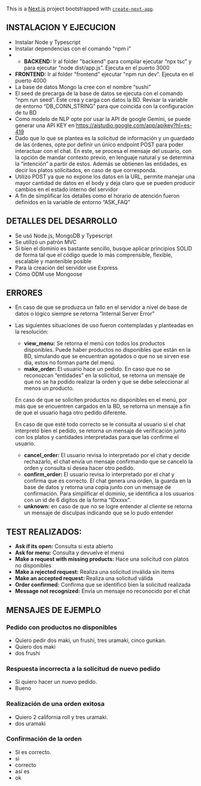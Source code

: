 This is a [Next.js](https://nextjs.org) project bootstrapped with [`create-next-app`](https://nextjs.org/docs/app/api-reference/cli/create-next-app).

## INSTALACION Y EJECUCION


- Instalar Node y Typescript
- Instalar dependencias con el comando “npm i”
- - **BACKEND:** Ir al folder "backend" para compilar ejecutar “npx tsc” y para ejecutar “node dist/app.js”. Ejecuta en el puerto 3000
- **FRONTEND:** Ir al folder "frontend" ejecutar "npm run dev". Ejecuta en el puerto 4000
- La base de datos Mongo la cree con el nombre “sushi”
- El seed de precarga de la base de datos se ejecuta con el comando “npm run seed”. Este crea y carga con datos la BD. Revisar la variable de entorno “DB_CONN_STRING” para que coincida con la configuración de tu BD
- Como modelo de NLP opte por usar la API  de google Gemini, se puede generar una API KEY en https://aistudio.google.com/app/apikey?hl=es-419
- Dado que lo que se plantea es la solicitud de información y un guardado de las órdenes, opte por definir un único endpoint POST para poder interactuar con el chat. En este, se procesa el mensaje del usuario, con la opción de mandar contexto previo, en lenguaje natural y se determina la “intención” a partir de estos. Además se obtienen las entidades, es decir los platos solicitados, en caso de que corresponda.
- Utilizo POST ya que no expone los datos en la URL, permite manejar una mayor cantidad de datos en el body y deja claro que se pueden producir cambios en el estado interno del servidor
- A fin de simplificar los detalles como el horario de atención fueron definidos en la variable de entorno “ASK_FAQ”


## DETALLES DEL DESARROLLO
- Se usó Node.js, MongoDB y Typescript
- Se utilizó un patrón MVC
- Si bien el dominio es bastante sencillo, busque aplicar principios SOLID de forma tal que el código quede lo más comprensible, flexible, escalable y mantenible posible
- Para la creación del servidor use Express
- Cómo ODM use Mongoose
  
## ERRORES
- En caso de que se produzca un fallo en el servidor a nivel de base de datos o lógico siempre se retorna “Internal Server Error”
- Las siguientes situaciones de uso fueron contempladas y planteadas en la resolución:
  - **view_menu:** Se retorna el menú con todos los productos disponibles. Puede haber productos no disponibles que están en la BD, simulando que se encuentran agotados o que no se sirven ese día, estos no forman parte del menú.
  - **make_order:** El usuario hace un pedido. En caso que no se reconozcan “entidades” en la solicitud, se retorna un mensaje de que no se ha podido realizar la orden y que se debe seleccionar al menos un producto.
  
  En caso de que se soliciten productos no disponibles en el menú, por más que se encuentren cargados en la BD, se retorna un mensaje a fin de que el usuario haga otro pedido diferente.
  
  En caso de que esté todo correcto se le consulta al usuario si el chat interpretó bien el pedido, se retorna un mensaje de verificación junto con los platos y cantidades interpretadas para que las confirme el usuario.
  - **cancel_order:** El usuario revisa lo interpretado por el chat y decide rechazarlo, el chat envía un mensaje confirmando que se canceló la orden y consulta si desea hacer otro pedido.
  - **confirm_order:** El usuario revisa lo interpretado por el chat y confirma que es correcto. El chat genera una orden, la guarda en la base de datos y retorna una copia junto con un mensaje de confirmación. Para simplificar el dominio, se identifica a los usuarios con un id de 6 digitos de la forma “IDxxxx”.
  - **unknown:** en caso de que no se logre entender al cliente se retorna un mensaje de disculpas indicando que se lo pudo entender
 
## TEST REALIZADOS:

- **Ask if its open:** Consulta si esta abierto
- **Ask for menu:** Consulta y devuelve el menú
- **Make a request with missing products:** Hace una solicitud con platos no disponibles
- **Make a rejected request:** Realiza una solicitud inválida sin items
- **Make an accepted request:** Realiza una solicitud válida
- **Order confirmed:** Confirma que se identificó bien la solicitud realizada
- **Message not recognized:** Envía un mensaje no reconocido por el chat

## MENSAJES DE EJEMPLO

### Pedido con productos no disponibles
- Quiero pedir dos maki, un frushi, tres uramaki, cinco gunkan.
- Quiero dos maki
- dos frushi
### Respuesta incorrecta a la solicitud de nuevo pedido
- Si quiero hacer un nuevo pedido.
- Bueno
### Realización de una orden exitosa
- Quiero 2 california roll y tres uramaki.
- dos uramaki
### Confirmación de la orden
- Si es correcto.
- si
- correcto
- así es
- ok
